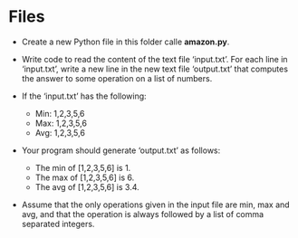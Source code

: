 # Files

* Create a new Python file in this folder calle **amazon.py**.

* Write code to read the content of the text file ‘input.txt’. For each line in ‘input.txt’, write a new line in the new text file ‘output.txt’ that computes the answer to some operation on a list of numbers.

* If the ‘input.txt’ has the following: 
  * Min: 1,2,3,5,6
  * Max: 1,2,3,5,6 
  * Avg: 1,2,3,5,6

* Your program should generate ‘output.txt’ as follows:
  * The min of [1,2,3,5,6] is 1. 
  * The max of [1,2,3,5,6] is 6. 
  * The avg of [1,2,3,5,6] is 3.4.

* Assume that the only operations given in the input file are min, max and avg, and that the operation is always followed by a list of comma separated integers.
